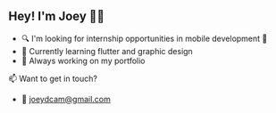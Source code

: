 ## Hey! I'm Joey 🙋🏻

- 🔍 I'm looking for internship opportunities in mobile development 📱
- 🌱 Currently learning flutter and graphic design
- 🔭 Always working on my portfolio

📫 Want to get in touch?
- 📧  joeydcam@gmail.com

<!--
**aHappyCamer/aHappyCamer** is a ✨ _special_ ✨ repository because its `README.md` (this file) appears on your GitHub profile.

Here are some ideas to get you started:

- 🔭 I’m currently working on ...
- 🌱 I’m currently learning ...
- 👯 I’m looking to collaborate on ...
- 🤔 I’m looking for help with ...
- 💬 Ask me about ...
- 📫 How to reach me: ...
- 😄 Pronouns: ...
- ⚡ Fun fact: ...
-->
